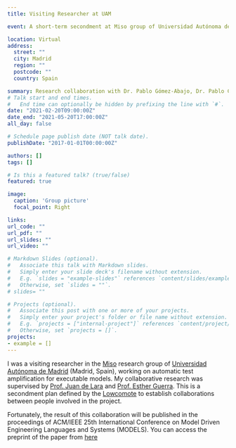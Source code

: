 ```yaml
---
title: Visiting Researcher at UAM

event: A short-term secondment at Miso group of Universidad Autónoma de Madrid (UAM)

location: Virtual 
address:
  street: ""
  city: Madrid
  region: ""
  postcode: ""
  country: Spain

summary: Research collaboration with Dr. Pablo Gómez-Abajo, Dr. Pablo C.Cañizares, Prof. Esther Guerra, and Prof. Juan de Lara in the context of Lowcomote European project. 
# Talk start and end times.
#   End time can optionally be hidden by prefixing the line with `#`.
date: "2021-02-20T09:00:00Z"
date_end: "2021-05-20T17:00:00Z"
all_day: false

# Schedule page publish date (NOT talk date).
publishDate: "2017-01-01T00:00:00Z"

authors: []
tags: []

# Is this a featured talk? (true/false)
featured: true

image:
  caption: 'Group picture'
  focal_point: Right

links:
url_code: ""
url_pdf: ""
url_slides: ""
url_video: ""

# Markdown Slides (optional).
#   Associate this talk with Markdown slides.
#   Simply enter your slide deck's filename without extension.
#   E.g. `slides = "example-slides"` references `content/slides/example-slides.md`.
#   Otherwise, set `slides = ""`.
# slides= ""

# Projects (optional).
#   Associate this post with one or more of your projects.
#   Simply enter your project's folder or file name without extension.
#   E.g. `projects = ["internal-project"]` references `content/project/deep-learning/index.md`.
#   Otherwise, set `projects = []`.
projects:
- example = []
---
```

I was a visiting researcher in the [Miso](http://www.miso.es/) research group of [Universidad Autónoma de Madrid](https://www.uam.es/uam/inicio) (Madrid, Spain), working on automatic test amplification for executable models.
My collaborative research was supervised by [Prof. Juan de Lara](http://arantxa.ii.uam.es/~jlara/) and [Prof. Esther Guerra](http://arantxa.ii.uam.es/~eguerra/).
This is a secondment plan defined by the [Lowcomote](https://www.lowcomote.eu/) to establish collaborations between people involved in the project.

Fortunately, the result of this collaboration will be published in the proceedings of ACM/IEEE 25th International Conference on Model Driven Engineering Languages and Systems (MODELS).
You can access the preprint of the paper from [here](./publication/models22/)
